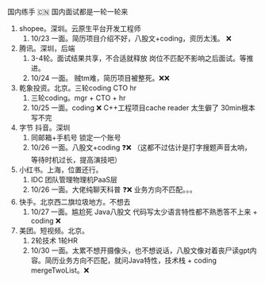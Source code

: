 国内练手 🇨🇳
	国内面试都是一轮一轮来

1. shopee。深圳。云原生平台开发工程师
    1. 10/23 一面。简历项目介绍不好，八股文+coding，资历太浅。 ❌
2. 腾讯。深圳，后端
    1. 3-4轮。面试结果共享，不合适就释放 岗位不匹配不影响之后面试。等推进。
    2. 10/24 一面。 贼tm难，简历项目被整死。❌❌
3. 乾象投资。北京。三轮coding CTO hr
    1. 三轮coding。mgr + CTO + hr
    2. 10/25 一面。coding ❌ C++工程项目cache reader 太生僻了 30min根本写不完
4. 字节 抖音。深圳
    1. 同邮箱+手机号 锁定一个账号
    2. 10/26 一面。八股文+coding ❓❌ （这都不过估计是打字搜题声音太响，等待时机过长，提高演技吧）
5. 小红书。上海，位置还行。
    1. IDC 团队管理物理机PaaS层
    2. 10/26 一面。大佬纯聊天科普 ❓❌ 业务方向不匹配。。。
6. 快手。北京西二旗垃圾地方。不想去
    1. 10/27 一面。尴尬死 Java八股文 代码写太少语言特性都不熟悉答不上来 + coding ❌
7. 美团。短视频。北京。
    1. 2轮技术 1轮HR
    2. 10/30 一面。太累不想开摄像头，也不想说话，八股文像对着丧尸读gpt内容。简历业务方向不匹配，就问Java特性，技术栈 + coding mergeTwoList。❌
